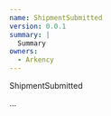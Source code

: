 ```yaml
---
name: ShipmentSubmitted
version: 0.0.1
summary: |
  Summary
owners:
  - Arkency
---
```


ShipmentSubmitted

...
